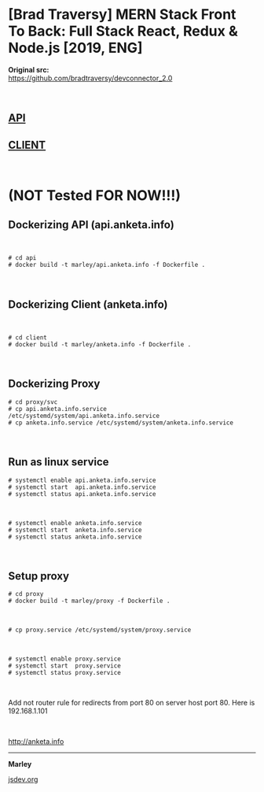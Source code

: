 # [Brad Traversy] MERN Stack Front To Back: Full Stack React, Redux &amp; Node.js [2019, ENG]

**Original src:**  
https://github.com/bradtraversy/devconnector_2.0

<br/>

## [API](./api/Readme.md)

## [CLIENT](./client/Readme.md)


<br/>

# (NOT Tested FOR NOW!!!)

## Dockerizing API (api.anketa.info)

<br/>

    # cd api
    # docker build -t marley/api.anketa.info -f Dockerfile .

<br/>

## Dockerizing Client (anketa.info)

<br/>

    # cd client
    # docker build -t marley/anketa.info -f Dockerfile .


<br/>

## Dockerizing Proxy


    # cd proxy/svc
    # cp api.anketa.info.service /etc/systemd/system/api.anketa.info.service
    # cp anketa.info.service /etc/systemd/system/anketa.info.service


<br/>

## Run as linux service

    # systemctl enable api.anketa.info.service
    # systemctl start  api.anketa.info.service
    # systemctl status api.anketa.info.service

<br/>

    # systemctl enable anketa.info.service
    # systemctl start  anketa.info.service
    # systemctl status anketa.info.service


<br/>

## Setup proxy

    # cd proxy
    # docker build -t marley/proxy -f Dockerfile .

<br/>

    # cp proxy.service /etc/systemd/system/proxy.service

<br/>

    # systemctl enable proxy.service
    # systemctl start  proxy.service
    # systemctl status proxy.service

<br/>

Add not router rule for redirects from port 80 on server host port 80. Here is 192.168.1.101

<br/>


http://anketa.info



---

**Marley**

<a href="https://jsdev.org">jsdev.org</a>

